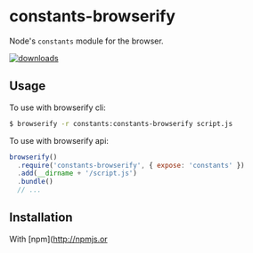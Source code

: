 
# constants-browserify

Node's `constants` module for the browser.

[![downloads](https://img.shields.io/npm/dm/constants-browserify.svg)](https://www.npmjs.org/package/constants-browserify)

## Usage

To use with browserify cli:

```bash
$ browserify -r constants:constants-browserify script.js
```

To use with browserify api:

```js
browserify()
  .require('constants-browserify', { expose: 'constants' })
  .add(__dirname + '/script.js')
  .bundle()
  // ...
```

## Installation

With [npm](http://npmjs.or